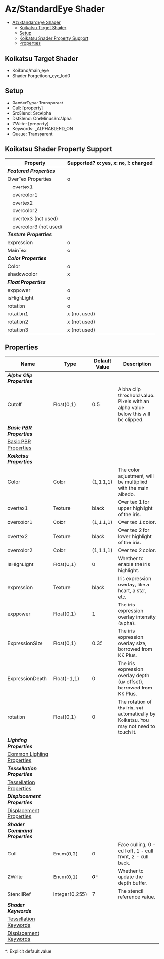 # Az/StandardEye Shader

- [Az/StandardEye Shader](#azstandardeye-shader)
  - [Koikatsu Target Shader](#koikatsu-target-shader)
  - [Setup](#setup)
  - [Koikatsu Shader Property Support](#koikatsu-shader-property-support)
  - [Properties](#properties)

## Koikatsu Target Shader
- Koikano/main_eye
- Shader Forge/toon_eye_lod0

## Setup
- RenderType: Transparent
- Cull: [property]
- SrcBlend: SrcAlpha
- DstBlend: OneMinusSrcAlpha
- ZWrite: [property]
- Keywords: _ALPHABLEND_ON
- Queue: Transparent

## Koikatsu Shader Property Support
| Property                      | Supported? o: yes, x: no, !: changed |
| ----------------------------- | ------------------------------------ |
| ***Featured Properties***     |                                      |
| OverTex Properties            | o                                    |
| &#x3000;overtex1              |                                      |
| &#x3000;overcolor1            |                                      |
| &#x3000;overtex2              |                                      |
| &#x3000;overcolor2            |                                      |
| &#x3000;overtex3 (not used)   |                                      |
| &#x3000;overcolor3 (not used) |                                      |
| ***Texture Properties***      |                                      |
| expression                    | o                                    |
| MainTex                       | o                                    |
| ***Color Properties***        |                                      |
| Color                         | o                                    |
| shadowcolor                   | x                                    |
| ***Float Properties***        |                                      |
| exppower                      | o                                    |
| isHighLight                   | o                                    |
| rotation                      | o                                    |
| rotation1                     | x (not used)                         |
| rotation2                     | x (not used)                         |
| rotation3                     | x (not used)                         |

## Properties
| Name                                                             | Type           | Default Value | Description                                                                            |
| ---------------------------------------------------------------- | -------------- | ------------- | -------------------------------------------------------------------------------------- |
| ***Alpha Clip Properties***                                      |                |               |                                                                                        |
| Cutoff                                                           | Float(0,1)     | 0.5           | Alpha clip threshold value. Pixels with an alpha value below this will be clipped.     |
| ***Basic PBR Properties***                                       |                |               |                                                                                        |
| [Basic PBR Properties](basic_pbr_properties.md)                  |                |               |                                                                                        |
| ***Koikatsu Properties***                                        |                |               |                                                                                        |
| Color                                                            | Color          | (1,1,1,1)     | The color adjustment, will be multiplied with the main albedo.                         |
| overtex1                                                         | Texture        | black         | Over tex 1 for upper highlight of the iris.                                            |
| overcolor1                                                       | Color          | (1,1,1,1)     | Over tex 1 color.                                                                      |
| overtex2                                                         | Texture        | black         | Over tex 2 for lower highlight of the iris.                                            |
| overcolor2                                                       | Color          | (1,1,1,1)     | Over tex 2 color.                                                                      |
| isHighLight                                                      | Float(0,1)     | 0             | Whether to enable the iris highlight.                                                  |
| expression                                                       | Texture        | black         | Iris expression overlay, like a heart, a star, etc.                                    |
| exppower                                                         | Float(0,1)     | 1             | The iris expression overlay intensity (alpha).                                         |
| ExpressionSize                                                   | Float(0,1)     | 0.35          | The iris expression overlay size, borrowed from KK Plus.                               |
| ExpressionDepth                                                  | Float(-1,1)    | 0             | The iris expression overlay depth (uv offset), borrowed from KK Plus.                  |
| rotation                                                         | Float(0,1)     | 0             | The rotation of the iris, set automatically by Koikatsu. You may not need to touch it. |
| ***Lighting Properties***                                        |                |               |                                                                                        |
| [Common Lighting Properties](common_lighting_properties.md)      |                |               |                                                                                        |
| ***Tessellation Properties***                                    |                |               |                                                                                        |
| [Tessellation Properties](tessellation_properties.md#properties) |                |               |                                                                                        |
| ***Displacement Properties***                                    |                |               |                                                                                        |
| [Displacement Properties](displacement_properties.md#properties) |                |               |                                                                                        |
| ***Shader Command Properties***                                  |                |               |                                                                                        |
| Cull                                                             | Enum(0,2)      | 0             | Face culling, 0 - cull off, 1 - cull front, 2 - cull back.                             |
| ZWrite                                                           | Enum(0,1)      | ***0****      | Whether to update the depth buffer.                                                    |
| StencilRef                                                       | Integer(0,255) | 7             | The stencil reference value.                                                           |
| ***Shader Keywords***                                            |                |               |                                                                                        |
| [Tessellation Keywords](tessellation_properties.md#keywords)     |                |               |                                                                                        |
| [Displacement Keywords](displacement_properties.md#keywords)     |                |               |                                                                                        |

*: Explicit default value